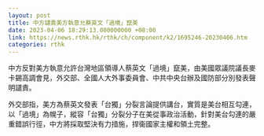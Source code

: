 ```yaml
---
layout: post
title: 中方譴責美方執意允蔡英文「過境」竄美
date: 2023-04-06 18:29:13.000000000 +08:00
link: https://news.rthk.hk/rthk/ch/component/k2/1695246-20230406.htm
categories: rthk
---
```


中方反對美方執意允許台灣地區領導人蔡英文「過境」竄美，由美國眾議院議長麥卡錫高調會見，外交部、全國人大外事委員會、中共中央台辦及國防部分別發表聲明譴責。

外交部指，美方為蔡英文發表「台獨」分裂言論提供講台，實質是美台相互勾連，以「過境」為幌子，縱容「台獨」分裂分子在美從事政治活動，針對美台勾連的嚴重錯誤行徑，中方將採取堅決有力措施，捍衞國家主權和領土完整。
